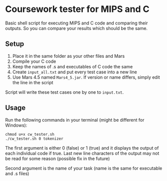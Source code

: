 # Coursework tester for MIPS and C

Basic shell script for executing MIPS and C code and comparing their outputs. So you can compare your results which should be the same.

## Setup

1. Place it in the same folder as your other files and Mars
2. Compile your C code
3. Keep the names of .s and executables of C code the same
4. Create ```input_all.txt``` and put every test case into a new line
5. Use Mars 4.5 named ```Mars4_5.jar```. If version or name differs, simply edit the line in the script

Script will write these test cases one by one to ```input.txt```.

## Usage

Run the following commands in your terminal (might be different for Windows):

```
chmod u+x cw_tester.sh
./cw_tester.sh 0 tokenizer
```

The first argument is either 0 (false) or 1 (true) and it displays the output of each individual code if true. Last new line characters of the output may not be read for some reason (possible fix in the future)

Second argument is the name of your task (name is the same for executable and .s files)

